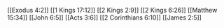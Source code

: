 [[Exodus 4:2]]
[[1 Kings 17:12]]
[[2 Kings 2:9]]
[[2 Kings 6:26]]
[[Matthew 15:34]]
[[John 6:5]]
[[Acts 3:6]]
[[2 Corinthians 6:10]]
[[James 2:5]]
